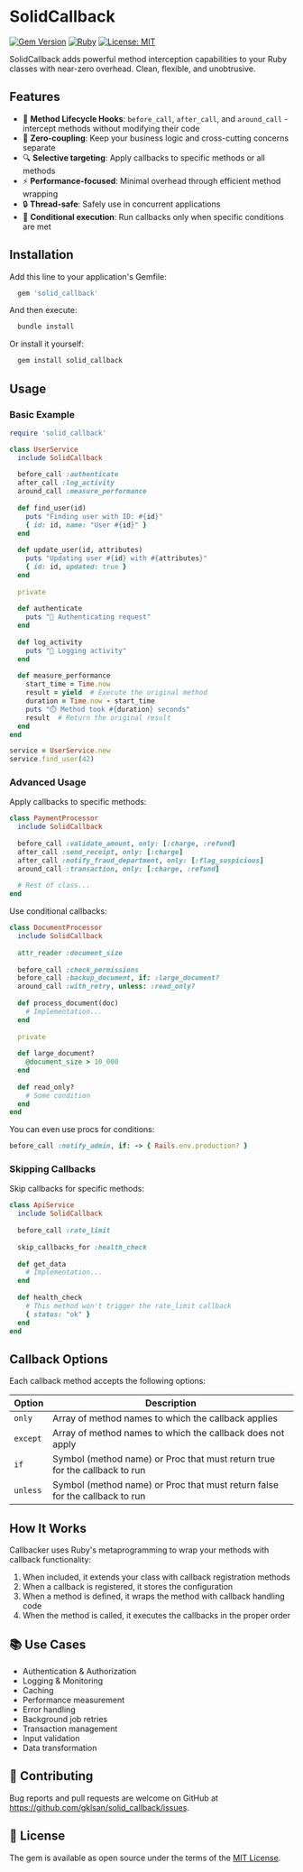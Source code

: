 # SolidCallback

[![Gem Version](https://badge.fury.io/rb/solid_callback.svg?icon=si%3Arubygems)](https://badge.fury.io/rb/solid_callback)
[![Ruby](https://github.com/gklsan/solid_callback/actions/workflows/ruby.yml/badge.svg)](https://github.com/gklsan/solid_callback/actions/workflows/ruby.yml)
[![License: MIT](https://img.shields.io/badge/License-MIT-yellow.svg)](https://opensource.org/licenses/MIT)

SolidCallback adds powerful method interception capabilities to your Ruby classes with near-zero overhead. Clean, flexible, and unobtrusive.

## Features

- 🔄 **Method Lifecycle Hooks**: `before_call`, `after_call`, and `around_call` - intercept methods without modifying their code
- 🧩 **Zero-coupling**: Keep your business logic and cross-cutting concerns separate
- 🔍 **Selective targeting**: Apply callbacks to specific methods or all methods
- ⚡ **Performance-focused**: Minimal overhead through efficient method wrapping
- 🔒 **Thread-safe**: Safely use in concurrent applications
- 📝 **Conditional execution**: Run callbacks only when specific conditions are met

## Installation

Add this line to your application's Gemfile:

```ruby
  gem 'solid_callback'
```

And then execute:

```bash
  bundle install
```

Or install it yourself:

```bash
  gem install solid_callback
```

## Usage

### Basic Example

```ruby
require 'solid_callback'

class UserService
  include SolidCallback
  
  before_call :authenticate
  after_call :log_activity
  around_call :measure_performance
  
  def find_user(id)
    puts "Finding user with ID: #{id}"
    { id: id, name: "User #{id}" }
  end
  
  def update_user(id, attributes)
    puts "Updating user #{id} with #{attributes}"
    { id: id, updated: true }
  end
  
  private
  
  def authenticate
    puts "🔐 Authenticating request"
  end
  
  def log_activity
    puts "📝 Logging activity"
  end
  
  def measure_performance
    start_time = Time.now
    result = yield  # Execute the original method
    duration = Time.now - start_time
    puts "⏱️ Method took #{duration} seconds"
    result  # Return the original result
  end
end

service = UserService.new
service.find_user(42)
```

### Advanced Usage

Apply callbacks to specific methods:

```ruby
class PaymentProcessor
  include SolidCallback
  
  before_call :validate_amount, only: [:charge, :refund]
  after_call :send_receipt, only: [:charge]
  after_call :notify_fraud_department, only: [:flag_suspicious]
  around_call :transaction, only: [:charge, :refund]
  
  # Rest of class...
end
```

Use conditional callbacks:

```ruby
class DocumentProcessor
  include SolidCallback
  
  attr_reader :document_size
  
  before_call :check_permissions
  before_call :backup_document, if: :large_document?
  around_call :with_retry, unless: :read_only?
  
  def process_document(doc)
    # Implementation...
  end
  
  private
  
  def large_document?
    @document_size > 10_000
  end
  
  def read_only?
    # Some condition
  end
end
```

You can even use procs for conditions:

```ruby
before_call :notify_admin, if: -> { Rails.env.production? }
```

### Skipping Callbacks

Skip callbacks for specific methods:

```ruby
class ApiService
  include SolidCallback
  
  before_call :rate_limit
  
  skip_callbacks_for :health_check
  
  def get_data
    # Implementation...
  end
  
  def health_check
    # This method won't trigger the rate_limit callback
    { status: "ok" }
  end
end
```

## Callback Options

Each callback method accepts the following options:

| Option | Description |
|--------|-------------|
| `only` | Array of method names to which the callback applies |
| `except` | Array of method names to which the callback does not apply |
| `if` | Symbol (method name) or Proc that must return true for the callback to run |
| `unless` | Symbol (method name) or Proc that must return false for the callback to run |

## How It Works

Callbacker uses Ruby's metaprogramming to wrap your methods with callback functionality:

1. When included, it extends your class with callback registration methods
2. When a callback is registered, it stores the configuration
3. When a method is defined, it wraps the method with callback handling code
4. When the method is called, it executes the callbacks in the proper order

## 📚 Use Cases

- Authentication & Authorization
- Logging & Monitoring
- Caching
- Performance measurement
- Error handling
- Background job retries
- Transaction management
- Input validation
- Data transformation

## 🤝 Contributing

Bug reports and pull requests are welcome on GitHub at https://github.com/gklsan/solid_callback/issues.

## 📄 License

The gem is available as open source under the terms of the [MIT License](https://opensource.org/licenses/MIT).
